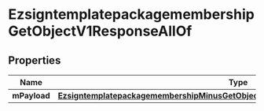 
# EzsigntemplatepackagemembershipGetObjectV1ResponseAllOf

## Properties
Name | Type | Description | Notes
------------ | ------------- | ------------- | -------------
**mPayload** | [**EzsigntemplatepackagemembershipMinusGetObjectMinusV1MinusResponseMinusMPayload**](EzsigntemplatepackagemembershipMinusGetObjectMinusV1MinusResponseMinusMPayload.md) |  | 



